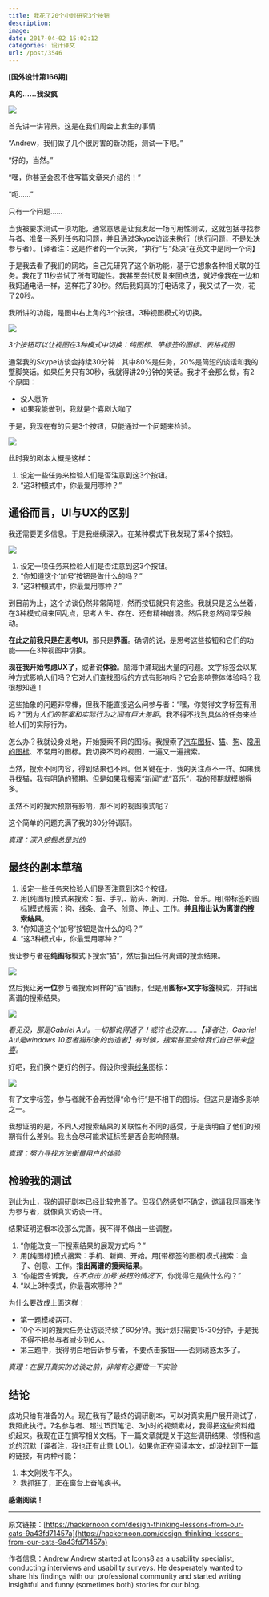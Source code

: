 ```yaml
---
title: 我花了20个小时研究3个按钮
description: 
image: 
date: 2017-04-02 15:02:12
categories: 设计译文
url: /post/3546
---
```


**[国外设计第166期]**

**真的……我没疯**

![](https://storage.fleek-internal.com/0a3a8890-e65e-47ce-93d7-0442b9209d38-bucket/blog/posts/2017-04/04-02/1-K7yMuU4rbt47_UkPBOgHbg.jpeg)

首先讲一讲背景。这是在我们周会上发生的事情：

“Andrew，我们做了几个很厉害的新功能，测试一下吧。”

“好的，当然。”

“嘿，你甚至会忍不住写篇文章来介绍的！”

“呃……”

只有一个问题……

当我被要求测试一项功能，通常意思是让我发起一场可用性测试，这就包括寻找参与者、准备一系列任务和问题，并且通过Skype访谈来执行（执行问题，不是处决参与者）。【译者注：这是作者的一个玩笑，“执行”与“处决”在英文中是同一个词】

于是我去看了我们的网站，自己先研究了这个新功能，基于它想象各种相关联的任务。我花了11秒尝试了所有可能性。我甚至尝试反复来回点选，就好像我在一边和我妈通电话一样，这样花了30秒。然后我妈真的打电话来了，我又试了一次，花了20秒。

我所讲的功能，是图中右上角的3个按钮。3种视图模式的切换。

![](https://storage.fleek-internal.com/0a3a8890-e65e-47ce-93d7-0442b9209d38-bucket/blog/posts/2017-04/04-02/1-hPWugj8v0WLtri43uFsuoA.gif)

*3个按钮可以让视图在3种模式中切换：纯图标、带标签的图标、表格视图*

通常我的Skype访谈会持续30分钟：其中80%是任务，20%是简短的谈话和我的蹩脚笑话。如果任务只有30秒，我就得讲29分钟的笑话。我才不会那么做，有2个原因：

- 没人愿听
- 如果我能做到，我就是个喜剧大咖了

于是，我现在有的只是3个按钮，只能通过一个问题来检验。

![](https://storage.fleek-internal.com/0a3a8890-e65e-47ce-93d7-0442b9209d38-bucket/blog/posts/2017-04/04-02/1-lpKDQ7Z7bZi-6jisdvDI-g.png)

此时我的剧本大概是这样：

1. 设定一些任务来检验人们是否注意到这3个按钮。
2. “这3种模式中，你最爱用哪种？”

## 通俗而言，UI与UX的区别

我还需要更多信息。于是我继续深入。在某种模式下我发现了第4个按钮。

![](https://storage.fleek-internal.com/0a3a8890-e65e-47ce-93d7-0442b9209d38-bucket/blog/posts/2017-04/04-02/1-Q9VkEnuRq6srShblvChT1Q.png)

1. 设定一项任务来检验人们是否注意到这3个按钮。
2. “你知道这个‘加号’按钮是做什么的吗？”
3. “这3种模式中，你最爱用哪种？”

到目前为止，这个访谈仍然非常简短，然而按钮就只有这些。我就只是这么坐着，在3种模式间来回乱点，思考人生、存在、还有精神崩溃。然后我忽然间深受触动。

**在此之前我只是在思考UI**，那只是**界面**。确切的说，是思考这些按钮和它们的功能——在3种视图中切换。

**现在我开始考虑UX了**，或者说**体验**。脑海中涌现出大量的问题。文字标签会以某种方式影响人们吗？它对人们查找图标的方式有影响吗？它会影响整体体验吗？我很想知道！

这些抽象的问题非常棒，但我不能直接这么问参与者：“嘿，你觉得文字标签有用吗？”因为*人们的答案和实际行为之间有巨大差距*。我不得不找到具体的任务来检验人们的实际行为。

怎么办？我就设身处地，开始搜索不同的图标。我搜索了[汽车图标](https://icons8.com/web-app/for/all/car)、[猫](https://icons8.com/web-app/for/all/cat)、[狗](https://icons8.com/web-app/for/all/dog)、[常用的图标](https://icons8.com/web-app/category/all/Very-Basic)、不常用的图标。我切换不同的视图，一遍又一遍搜索。

当然，搜索不同内容，得到结果也不同。但关键在于，我的关注点不一样。如果我寻找猫，我有明确的预期。但是如果我搜索“[新闻](https://icons8.com/web-app/for/all/news)”或“[音乐](https://icons8.com/web-app/for/all/music)”，我的预期就模糊得多。

虽然不同的搜索预期有影响，那不同的视图模式呢？

这个简单的问题充满了我的30分钟调研。

*真理：深入挖掘总是对的*

## 最终的剧本草稿

1. 设定一些任务来检验人们是否注意到这3个按钮。
2. 用[纯图标]模式来搜索：猫、手机、箭头、新闻、开始、音乐。用[带标签的图标]模式搜索：狗、线条、盒子、创意、停止、工作。**并且指出认为离谱的搜索结果**。
3. “你知道这个‘加号’按钮是做什么的吗？”
4. “这3种模式中，你最爱用哪种？”

我让参与者在**纯图标**模式下搜索“猫”，然后指出任何离谱的搜索结果。

![](https://storage.fleek-internal.com/0a3a8890-e65e-47ce-93d7-0442b9209d38-bucket/blog/posts/2017-04/04-02/1-2BkFef2WystDF5jDixs5yQ.png)

然后我让**另一位**参与者搜索同样的“猫”图标，但是用**图标+文字标签**模式，并指出离谱的搜索结果。

![](https://storage.fleek-internal.com/0a3a8890-e65e-47ce-93d7-0442b9209d38-bucket/blog/posts/2017-04/04-02/1-UknyfrlsUNFZUSp8s2VN2A.png)

*看见没，那是Gabriel Aul。一切都说得通了！或许也没有……【译者注，Gabriel Aul是windows 10忍者猫形象的创造者】有时候，搜索甚至会给我们自己带来[惊喜](https://icons8.com/web-app/for/all/cat)。*

好吧，我们换个更好的例子。假设你搜索[线条](https://icons8.com/web-app/for/all/line)图标：

![](https://storage.fleek-internal.com/0a3a8890-e65e-47ce-93d7-0442b9209d38-bucket/blog/posts/2017-04/04-02/1-X_LNst4cmOD65W401cWLWA.png)

有了文字标签，参与者就不会再觉得“命令行”是不相干的图标。但这只是诸多影响之一。

我想证明的是，不同人对搜索结果的关联性有不同的感受，于是我明白了他们的预期有什么差别。我也会尽可能求证标签是否会影响预期。

*真理：努力寻找方法衡量用户的体验*

## 检验我的测试

到此为止，我的调研剧本已经比较完善了。但我仍然感觉不确定，邀请我同事来作为参与者，就像真实访谈一样。

结果证明这根本没那么完善。我不得不做出一些调整。

1. “你能改变一下搜索结果的展现方式吗？”
2. 用[纯图标]模式搜索：手机、新闻、开始。用[带标签的图标]模式搜索：盒子、创意、工作。**指出离谱的搜索结果**。
3. “你能否告诉我，*在不点击‘加号’按钮的情况下*，你觉得它是做什么的？”
4. “以上3种模式，你最喜欢哪种？”

为什么要改成上面这样：

- 第一题模棱两可。
- 10个不同的搜索任务让访谈持续了60分钟。我计划只需要15-30分钟，于是我不得不把参与者减少到6人。
- 第三题中，我得明白地告诉参与者，不要点击按钮——否则诱惑太多了。

*真理：在展开真实的访谈之前，非常有必要做一下实验*

## 结论

成功只给有准备的人。现在我有了最终的调研剧本，可以对真实用户展开测试了，我照此执行。7名参与者、超过15页笔记、3小时的视频素材，我得把这些资料组织起来。我现在正在撰写相关文档。下一篇文章就是关于这些调研结果、领悟和尴尬的沉默【译者注，我也正有此意 LOL】。如果你正在阅读本文，却没找到下一篇的链接，有两种可能：

1. 本文刚发布不久。
2. 我抓狂了，正在窗台上奋笔疾书。

**感谢阅读！**

---

原文链接：[https://hackernoon.com/design-thinking-lessons-from-our-cats-9a43fd71457a](https://hackernoon.com/design-thinking-lessons-from-our-cats-9a43fd71457a)

作者信息：[Andrew](https://twitter.com/ABNovels)
Andrew started at Icons8 as a usability specialist, conducting interviews and usability surveys. He desperately wanted to share his findings with our professional community and started writing insightful and funny (sometimes both) stories for our blog.